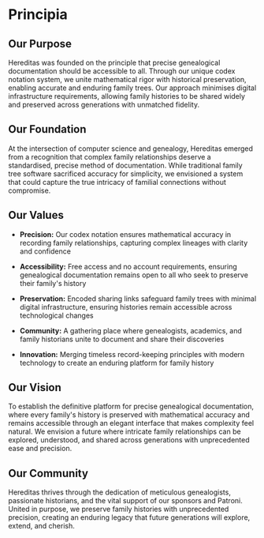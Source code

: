 # Principia

## Our Purpose

Hereditas was founded on the principle that precise genealogical documentation should be accessible to all. Through our unique codex notation system, we unite mathematical rigor with historical preservation, enabling accurate and enduring family trees. Our approach minimises digital infrastructure requirements, allowing family histories to be shared widely and preserved across generations with unmatched fidelity.

## Our Foundation

At the intersection of computer science and genealogy, Hereditas emerged from a recognition that complex family relationships deserve a standardised, precise method of documentation. While traditional family tree software sacrificed accuracy for simplicity, we envisioned a system that could capture the true intricacy of familial connections without compromise.

## Our Values

- **Precision:** Our codex notation ensures mathematical accuracy in recording family relationships, capturing complex lineages with clarity and confidence

- **Accessibility:** Free access and no account requirements, ensuring genealogical documentation remains open to all who seek to preserve their family's history

- **Preservation:** Encoded sharing links safeguard family trees with minimal digital infrastructure, ensuring histories remain accessible across technological changes

- **Community:** A gathering place where genealogists, academics, and family historians unite to document and share their discoveries

- **Innovation:** Merging timeless record-keeping principles with modern technology to create an enduring platform for family history

## Our Vision

To establish the definitive platform for precise genealogical documentation, where every family's history is preserved with mathematical accuracy and remains accessible through an elegant interface that makes complexity feel natural. We envision a future where intricate family relationships can be explored, understood, and shared across generations with unprecedented ease and precision.

## Our Community

Hereditas thrives through the dedication of meticulous genealogists, passionate historians, and the vital support of our sponsors and Patroni. United in purpose, we preserve family histories with unprecedented precision, creating an enduring legacy that future generations will explore, extend, and cherish.
